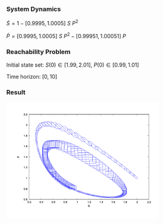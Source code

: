 ### System Dynamics

$\dot{S} = 1 - [0.9995,1.0005]\ S\ P^2$

$\dot{P} = [0.9995,1.0005]\ S\ P^2 - [0.99951, 1.00051]\ P$



### Reachability Problem

Initial state set: $S(0) \in [1.99,2.01]$, $P(0) \in [0.99,1.01]$

Time horizon: $[0,10]$


### Result

<img src='../../../images/benchmarks/higgins_selkov.png' width='400'>
